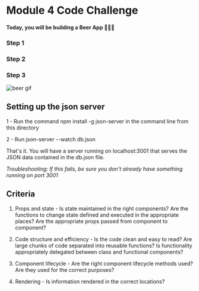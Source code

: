# Module 4 Code Challenge

#### Today, you will be building a Beer App 🍺🍺🍺

### Step 1

<!-- -- As a user, when the page loads, I should see a list of beer names retrieved from an API on the right hand side of the screen. -->

### Step 2

<!-- -- As a user, when I click a beer name, the application should reveal more information about that particular beer. -->

### Step 3

<!-- -- As a user, I can filter through the beer list by typing the name of a beer in the search input -->

![beer gif](App-Gif.gif)

## Setting up the json server

1 - Run the command npm install -g json-server in the command line from this directory

2 - Run json-server --watch db.json

That's it. You will have a server running on localhost:3001 that serves the JSON data contained in the db.json file.

_Troubleshooting: If this fails, be sure you don't already have something running on port 3001_

## Criteria

1. Props and state - Is state maintained in the right components? Are the functions to change state defined and executed in the appropriate places? Are the appropriate props passed from component to component?

2. Code structure and efficiency - Is the code clean and easy to read? Are large chunks of code separated into reusable functions? Is functionality appropriately delegated between class and functional components?

3. Component lifecycle - Are the right component lifecycle methods used? Are they used for the correct purposes?

4. Rendering - Is information rendered in the correct locations?
